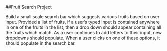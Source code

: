 ##Fruit Search Project

Build a small scale search bar which suggests various fruits based on user input. Provided a list of fruits, if a user’s typed input is contained anywhere in one of the fruits in the list, then a drop down should appear containing all the fruits which match. As a user continues to add letters to their input, new dropdowns should populate. When a user clicks on one of these options, it should populate in the search bar.